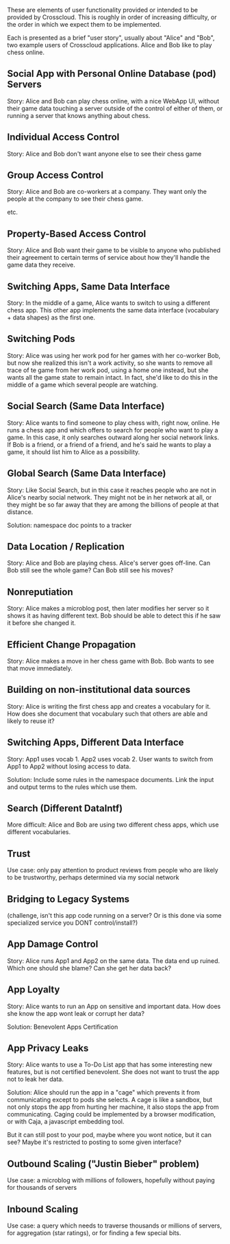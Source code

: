 These are elements of user functionality provided or intended to be provided by Crosscloud.   This is roughly in order of increasing difficulty, or the order in which we expect them to be implemented.

Each is presented as a brief "user story", usually about "Alice" and "Bob", two example users of Crosscloud applications.   Alice and Bob like to play chess online.


## Social App with Personal Online Database (pod) Servers

Story: Alice and Bob can play chess online, with a nice WebApp UI, without their game data touching a server outside of the control of either of them, or running a server that knows anything about chess.

## Individual Access Control

Story: Alice and Bob don't want anyone else to see their chess game

## Group Access Control

Story: Alice and Bob are co-workers at a company.  They want only the people at the company to see their chess game.

etc.


## Property-Based Access Control

Story: Alice and Bob want their game to be visible to anyone who published their agreement to certain terms of service about how they'll handle the game data they receive.


## Switching Apps, Same Data Interface

Story: In the middle of a game, Alice wants to switch to using a different chess app.  This other app implements the same data interface (vocabulary + data shapes) as the first one.



## Switching Pods

Story: Alice was using her work pod for her games with her co-worker Bob, but now she realized this isn't a work activity, so she wants to remove all trace of te game from her work pod, using a home one instead, but she wants all the game state to remain intact.   In fact, she'd like to do this in the middle of a game which several people are watching.


## Social Search (Same Data Interface)

Story: Alice wants to find someone to play chess with, right now, online.  He runs a chess app and which offers to search for people who want to play a game.   In this case, it only searches outward along her social network links.  If Bob is a friend, or a friend of a friend, and he's said he wants to play a game, it should list him to Alice as a possibility.

## Global Search (Same Data Interface)

Story: Like Social Search, but in this case it reaches people who are not in Alice's nearby social network.  They might not be in her network at all, or they might be so far away that they are among the billions of people at that distance.

Solution: namespace doc points to a tracker

## Data Location / Replication

Story: Alice and Bob are playing chess.  Alice's server goes off-line.  Can Bob still see the whole game?   Can Bob still see his moves?

## Nonreputiation

Story: Alice makes a microblog post, then later modifies her server so it shows it as having different text.   Bob should be able to detect this if he saw it before she changed it.

## Efficient Change Propagation

Story: Alice makes a move in her chess game with Bob.  Bob wants to see that move immediately. 

## Building on non-institutional data sources

Story: Alice is writing the first chess app and creates a vocabulary for it.  How does she document that vocabulary such that others are able and likely to reuse it?

## Switching Apps, Different Data Interface

Story: App1 uses vocab 1.  App2 uses vocab 2.  User wants to switch from App1 to App2 without losing access to data.

Solution: Include some rules in the namespace documents.   Link the input and output terms to the rules which use them.

## Search (Different DataIntf)

More difficult: Alice and Bob are using two different chess apps, which use different vocabularies.

## Trust

Use case: only pay attention to product reviews from people who are likely to be trustworthy, perhaps determined via my social network


## Bridging to Legacy Systems

(challenge, isn't this app code running on a server?  Or is this done via some specialized service you DONT control/install?)


## App Damage Control

Story: Alice runs App1 and App2 on the same data.  The data end up ruined.  Which one should she blame?   Can she get her data back?


## App Loyalty

Story: Alice wants to run an App on sensitive and important data.  How does she know the app wont leak or corrupt her data?

Solution: Benevolent Apps Certification


## App Privacy Leaks

Story: Alice wants to use a To-Do List app that has some interesting new features, but is not certified benevolent.  She does not want to trust the app not to leak her data.

Solution: Alice should run the app in a "cage" which prevents it from communicating except to pods she selects.   A cage is like a sandbox, but not only stops the app from hurting her machine, it also stops the app from communicating.  Caging could be implemented by a browser modification, or with Caja, a javascript embedding tool.

But it can still post to your pod, maybe where you wont notice, but it can see?  Maybe it's restricted to posting to some given interface?


## Outbound Scaling ("Justin Bieber" problem)

Use case: a microblog with millions of followers, hopefully without paying for thousands of servers


## Inbound Scaling

Use case: a query which needs to traverse thousands or millions of servers, for aggregation (star ratings), or for finding a few special bits.


